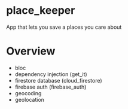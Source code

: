 # place_keeper

App that lets you save a places you care about

# Overview
- bloc
- dependency injection (get_it)
- firestore database (cloud_firestore)
- firebase auth (firebase_auth)
- geocoding
- geolocation

